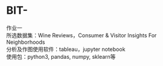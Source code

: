 # BIT-
作业一  
所选数据集：Wine Reviews，Consumer & Visitor Insights For Neighborhoods  
分析及作图使用软件：tableau，jupyter notebook  
使用包：python3, pandas, numpy, sklearn等
